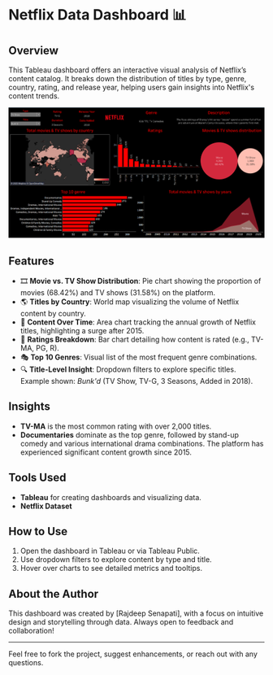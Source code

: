 # Netflix Data Dashboard 📊

## Overview
This Tableau dashboard offers an interactive visual analysis of Netflix’s content catalog. It breaks down the distribution of titles by type, genre, country, rating, and release year, helping users gain insights into Netflix's content trends.

![Dashboard Screenshot](Netflix_Dashboard/Screenshot%202025-06-24%20141043.png)

## Features
- 🎞️ **Movie vs. TV Show Distribution**: Pie chart showing the proportion of movies (68.42%) and TV shows (31.58%) on the platform.
- 🌎 **Titles by Country**: World map visualizing the volume of Netflix content by country.
- 📆 **Content Over Time**: Area chart tracking the annual growth of Netflix titles, highlighting a surge after 2015.
- 🔢 **Ratings Breakdown**: Bar chart detailing how content is rated (e.g., TV-MA, PG, R).
- 🎭 **Top 10 Genres**: Visual list of the most frequent genre combinations.
- 🔍 **Title-Level Insight**: Dropdown filters to explore specific titles. Example shown: _Bunk'd_ (TV Show, TV-G, 3 Seasons, Added in 2018).

## Insights
- **TV-MA** is the most common rating with over 2,000 titles.
- **Documentaries** dominate as the top genre, followed by stand-up comedy and various international drama combinations.
The platform has experienced significant content growth since 2015.

## Tools Used
- **Tableau** for creating dashboards and visualizing data.
- **Netflix Dataset** 

## How to Use
1. Open the dashboard in Tableau or via Tableau Public.
2. Use dropdown filters to explore content by type and title.
3. Hover over charts to see detailed metrics and tooltips.

## About the Author
This dashboard was created by [Rajdeep Senapati], with a focus on intuitive design and storytelling through data. Always open to feedback and collaboration!

---

Feel free to fork the project, suggest enhancements, or reach out with any questions.
